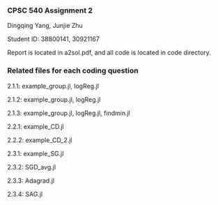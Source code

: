 ### CPSC 540 Assignment 2

Dingqing Yang, Junjie Zhu

Student ID: 38800141, 30921167

Report is located in a2sol.pdf, and all code is located in code directory.

### Related files for each coding question

2.1.1: example_group.jl, logReg.jl

2.1.2: example_group.jl, logReg.jl

2.1.3: example_group.jl, logReg.jl, findmin.jl

2.2.1: example_CD.jl

2.2.2: example_CD_2.jl

2.3.1: example_SG.jl

2.3.2: SGD_avg.jl

2.3.3: Adagrad.jl

2.3.4: SAG.jl